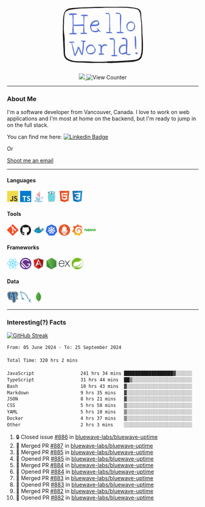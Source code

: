 <div align="center">
    <img src="./img/hello_world.webp" height="200px" width="">
    <div>
        <a href="https://www.linkedin.com/in/ajhollid">
            <img src="https://img.shields.io/badge/LinkedIn-blue"/>
        </a>
        <img src="https://komarev.com/ghpvc/?username=ajhollid&color=yellow" alt="View Counter">
    </div>
</div>

---

### About Me

I'm a software developer from Vancouver, Canada. I love to work on web applications and I'm most at home on the backend, but I'm ready to jump in on the full stack.

You can find me here: [![Linkedin Badge](https://img.shields.io/badge/-ajhollid-blue?style=flat&logo=Linkedin&logoColor=white)](https://www.linkedin.com/in/ajhollid)

Or

[Shoot me an email](mailto:ajhollid@gmail.com)

---

#### Languages

<div>
    <img src="./img/devicons/javascript-original.svg" width=30 height=30 alt="JavaScript">
    <img src="/img/devicons/typescript-original.svg" width=30 height=30 alt="TypeScript">
    <img src="./img/devicons/java-original.svg" width=30 height=30 alt="Java">
    <img src="./img/devicons/go-original.svg" width=30 height=30 alt="Golang">
    <img src="./img/devicons/html5-original.svg" width=30 height=30 alt="HTML 5">
    <img src="./img/devicons/css3-original.svg" width=30 height=30 alt="CSS 3">
</div>

#### Tools

<div>
    <img src="./img/devicons/git-original.svg" width=30 height=30 alt="Git">
    <img src="./img/devicons/github-original.svg" width=30 height=30 alt="Github">
    <img src="./img/devicons/docker-original.svg" width=30 
    height=30 alt="Docker">
    <img src="./img/devicons/kubernetes-original.svg" width=30 height=30 alt="K8">
    <img src="./img/devicons/prometheus-original.svg" width=30 height=30 alt="Prometheus">
    <img src="./img/devicons/grafana-original.svg" width=30 height=30 alt="Grafana">
    <img src="./img/devicons/nginx-original.svg" width=30 height=30 alt="Nginx">
</div>

#### Frameworks

<div>
    <img src="./img/devicons/react-original.svg" width=30 height=30 alt="React">
    <img src="./img/devicons/gatsby-original.svg" width=30 height=30 alt="Gatsby">
    <img src="./img/devicons/angularjs-original.svg" width=30 height=30 alt="AngularJS">
    <img src="./img/devicons/nodejs-original.svg" width=30 height=30 alt="NodeJS">
    <img src="./img/devicons/express-original.svg" width=30 height=30 alt="Express">
    <img src="./img/devicons/spring-original.svg" width=30 height=30 alt="Spring">
</div>

#### Data

<div>
    <img src="./img/devicons/postgresql-original.svg" width=30 height=30 alt="Postgresql">
    <img src="./img/devicons/mysql-original.svg" width=30 height=30 alt="Mysql">
    <img src="./img/devicons/mongodb-original.svg" width=30 height=30 alt="MongoDB">
</div>

---

### Interesting(?) Facts

[![GitHub Streak](http://github-readme-streak-stats.herokuapp.com?user=ajhollid)](https://git.io/streak-stats)

 <!--START_SECTION:waka-->

```txt
From: 05 June 2024 - To: 25 September 2024

Total Time: 320 hrs 2 mins

JavaScript                 241 hrs 34 mins ██████████████████▓░░░░░░   75.00 %
TypeScript                 31 hrs 44 mins  ██▒░░░░░░░░░░░░░░░░░░░░░░   09.85 %
Bash                       10 hrs 43 mins  ▓░░░░░░░░░░░░░░░░░░░░░░░░   03.33 %
Markdown                   9 hrs 35 mins   ▓░░░░░░░░░░░░░░░░░░░░░░░░   02.98 %
JSON                       8 hrs 21 mins   ▓░░░░░░░░░░░░░░░░░░░░░░░░   02.59 %
CSS                        5 hrs 58 mins   ▒░░░░░░░░░░░░░░░░░░░░░░░░   01.86 %
YAML                       5 hrs 10 mins   ▒░░░░░░░░░░░░░░░░░░░░░░░░   01.60 %
Docker                     4 hrs 37 mins   ▒░░░░░░░░░░░░░░░░░░░░░░░░   01.44 %
Other                      2 hrs 3 mins    ░░░░░░░░░░░░░░░░░░░░░░░░░   00.64 %
```

<!--END_SECTION:waka-->


<!--START_SECTION:activity-->
1. 🔒 Closed issue [#886](https://github.com/bluewave-labs/bluewave-uptime/issues/886) in [bluewave-labs/bluewave-uptime](https://github.com/bluewave-labs/bluewave-uptime)
2. 🎉 Merged PR [#887](https://github.com/bluewave-labs/bluewave-uptime/pull/887) in [bluewave-labs/bluewave-uptime](https://github.com/bluewave-labs/bluewave-uptime)
3. 🎉 Merged PR [#885](https://github.com/bluewave-labs/bluewave-uptime/pull/885) in [bluewave-labs/bluewave-uptime](https://github.com/bluewave-labs/bluewave-uptime)
4. 💪 Opened PR [#885](https://github.com/bluewave-labs/bluewave-uptime/pull/885) in [bluewave-labs/bluewave-uptime](https://github.com/bluewave-labs/bluewave-uptime)
5. 🎉 Merged PR [#884](https://github.com/bluewave-labs/bluewave-uptime/pull/884) in [bluewave-labs/bluewave-uptime](https://github.com/bluewave-labs/bluewave-uptime)
6. 💪 Opened PR [#884](https://github.com/bluewave-labs/bluewave-uptime/pull/884) in [bluewave-labs/bluewave-uptime](https://github.com/bluewave-labs/bluewave-uptime)
7. 🎉 Merged PR [#883](https://github.com/bluewave-labs/bluewave-uptime/pull/883) in [bluewave-labs/bluewave-uptime](https://github.com/bluewave-labs/bluewave-uptime)
8. 💪 Opened PR [#883](https://github.com/bluewave-labs/bluewave-uptime/pull/883) in [bluewave-labs/bluewave-uptime](https://github.com/bluewave-labs/bluewave-uptime)
9. 🎉 Merged PR [#882](https://github.com/bluewave-labs/bluewave-uptime/pull/882) in [bluewave-labs/bluewave-uptime](https://github.com/bluewave-labs/bluewave-uptime)
10. 💪 Opened PR [#882](https://github.com/bluewave-labs/bluewave-uptime/pull/882) in [bluewave-labs/bluewave-uptime](https://github.com/bluewave-labs/bluewave-uptime)
<!--END_SECTION:activity-->
